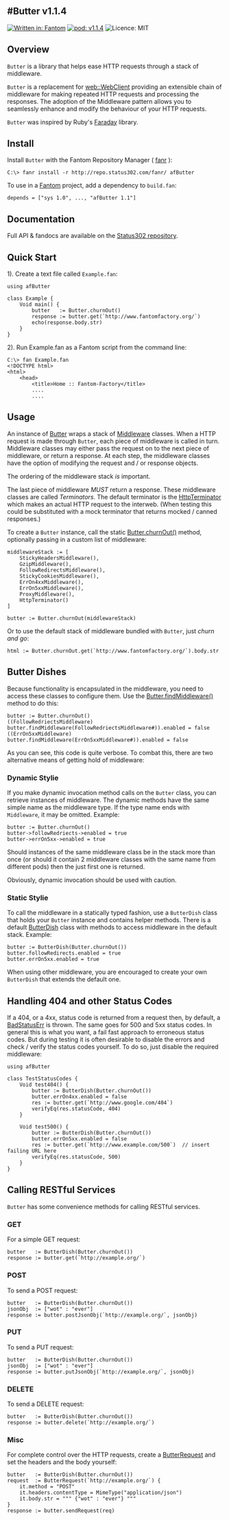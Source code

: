 #Butter v1.1.4
---
[![Written in: Fantom](http://img.shields.io/badge/written%20in-Fantom-lightgray.svg)](http://fantom.org/)
[![pod: v1.1.4](http://img.shields.io/badge/pod-v1.1.4-yellow.svg)](http://www.fantomfactory.org/pods/afButter)
![Licence: MIT](http://img.shields.io/badge/licence-MIT-blue.svg)

## Overview

`Butter` is a library that helps ease HTTP requests through a stack of middleware.

`Butter` is a replacement for [web::WebClient](http://fantom.org/doc/web/WebClient.html) providing an extensible chain of middleware for making repeated HTTP requests and processing the responses. The adoption of the Middleware pattern allows you to seamlessly enhance and modify the behaviour of your HTTP requests.

`Butter` was inspired by Ruby's [Faraday](https://github.com/lostisland/faraday) library.

## Install

Install `Butter` with the Fantom Repository Manager ( [fanr](http://fantom.org/doc/docFanr/Tool.html#install) ):

    C:\> fanr install -r http://repo.status302.com/fanr/ afButter

To use in a [Fantom](http://fantom.org/) project, add a dependency to `build.fan`:

    depends = ["sys 1.0", ..., "afButter 1.1"]

## Documentation

Full API & fandocs are available on the [Status302 repository](http://repo.status302.com/doc/afButter/).

## Quick Start

1). Create a text file called `Example.fan`:

```
using afButter

class Example {
    Void main() {
        butter   := Butter.churnOut()
        response := butter.get(`http://www.fantomfactory.org/`)
        echo(response.body.str)
    }
}
```

2). Run Example.fan as a Fantom script from the command line:

```
C:\> fan Example.fan
<!DOCTYPE html>
<html>
    <head>
        <title>Home :: Fantom-Factory</title>
        ....
        ....
```

## Usage

An instance of [Butter](http://repo.status302.com/doc/afButter/Butter.html) wraps a stack of [Middleware](http://repo.status302.com/doc/afButter/ButterMiddleware.html) classes. When a HTTP request is made through `Butter`, each piece of middleware is called in turn. Middleware classes may either pass the request on to the next piece of middleware, or return a response. At each step, the middleware classes have the option of modifying the request and / or response objects.

The ordering of the middleware stack *is* important.

The last piece of middleware *MUST* return a response. These middleware classes are called *Terminators*. The default terminator is the [HttpTerminator](http://repo.status302.com/doc/afButter/HttpTerminator.html) which makes an actual HTTP request to the interweb. (When testing this could be substituted with a mock terminator that returns mocked / canned responses.)

To create a `Butter` instance, call the static [Butter.churnOut()](http://repo.status302.com/doc/afButter/Butter#churnOut.html) method, optionally passing in a custom list of middleware:

```
middlewareStack := [
    StickyHeadersMiddleware(),
    GzipMiddleware(),
    FollowRedirectsMiddleware(),
    StickyCookiesMiddleware(),
    ErrOn4xxMiddleware(),
    ErrOn5xxMiddleware(),
    ProxyMiddleware(),
    HttpTerminator()
]

butter := Butter.churnOut(middlewareStack)
```

Or to use the default stack of middleware bundled with `Butter`, just *churn and go*:

```
html := Butter.churnOut.get(`http://www.fantomfactory.org/`).body.str
```

## Butter Dishes

Because functionality is encapsulated in the middleware, you need to access these classes to configure them. Use the [Butter.findMiddleware()](http://repo.status302.com/doc/afButter/Butter#findMiddleware.html) method to do this:

```
butter := Butter.churnOut()
((FollowRedriectsMiddleware) butter.findMiddleware(FollowRedriectsMiddleware#)).enabled = false
((ErrOn5xxMiddleware) butter.findMiddleware(ErrOn5xxMiddleware#)).enabled = false
```

As you can see, this code is quite verbose. To combat this, there are two alternative means of getting hold of middleware:

### Dynamic Stylie

If you make dynamic invocation method calls on the `Butter` class, you can retrieve instances of middleware. The dynamic methods have the same simple name as the middleware type. If the type name ends with `Middleware`, it may be omitted. Example:

```
butter := Butter.churnOut()
butter->followRedriects->enabled = true
butter->errOn5xx->enabled = true
```

Should instances of the same middleware class be in the stack more than once (or should it contain 2 middleware classes with the same name from different pods) then the just first one is returned.

Obviously, dynamic invocation should be used with caution.

### Static Stylie

To call the middleware in a statically typed fashion, use a `ButterDish` class that holds your `Butter` instance and contains helper methods. There is a default [ButterDish](http://repo.status302.com/doc/afButter/ButterDish.html) class with methods to access middleware in the default stack. Example:

```
butter := ButterDish(Butter.churnOut())
butter.followRedirects.enabled = true
butter.errOn5xx.enabled = true
```

When using other middleware, you are encouraged to create your own `ButterDish` that extends the default one.

## Handling 404 and other Status Codes

If a 404, or a 4xx, status code is returned from a request then, by default, a [BadStatusErr](http://repo.status302.com/doc/afButter/BadStatusErr.html) is thrown. The same goes for 500 and 5xx status codes. In general this is what you want, a fail fast approach to erroneous status codes. But during testing it is often desirable to disable the errors and check / verify the status codes yourself. To do so, just disable the required middleware:

```
using afButter

class TestStatusCodes {
    Void test404() {
        butter := ButterDish(Butter.churnOut())
        butter.errOn4xx.enabled = false
        res := butter.get(`http://www.google.com/404`)
        verifyEq(res.statusCode, 404)
    }

    Void test500() {
        butter := ButterDish(Butter.churnOut())
        butter.errOn5xx.enabled = false
        res := butter.get(`http://www.example.com/500`)  // insert failing URL here
        verifyEq(res.statusCode, 500)
    }
}
```

## Calling RESTful Services

`Butter` has some convenience methods for calling RESTful services.

### GET

For a simple GET request:

```
butter   := ButterDish(Butter.churnOut())
response := butter.get(`http://example.org/`)
```

### POST

To send a POST request:

```
butter   := ButterDish(Butter.churnOut())
jsonObj  := ["wot" : "ever"]
response := butter.postJsonObj(`http://example.org/`, jsonObj)
```

### PUT

To send a PUT request:

```
butter   := ButterDish(Butter.churnOut())
jsonObj  := ["wot" : "ever"]
response := butter.putJsonObj(`http://example.org/`, jsonObj)
```

### DELETE

To send a DELETE request:

```
butter   := ButterDish(Butter.churnOut())
response := butter.delete(`http://example.org/`)
```

### Misc

For complete control over the HTTP requests, create a [ButterRequest](http://repo.status302.com/doc/afButter/ButterRequest.html) and set the headers and the body yourself:

```
butter   := ButterDish(Butter.churnOut())
request  := ButterRequest(`http://example.org/`) {
    it.method = "POST"
    it.headers.contentType = MimeType("application/json")
    it.body.str = """ {"wot" : "ever"} """
}
response := butter.sendRequest(req)
```

